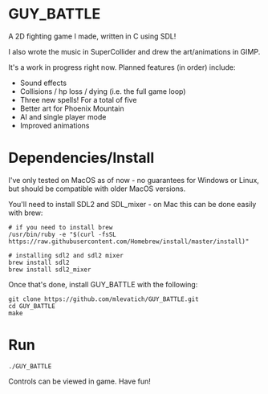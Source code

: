 # GUY_BATTLE

A 2D fighting game I made, written in C using SDL!

I also wrote the music in SuperCollider and drew the art/animations in GIMP.

It's a work in progress right now. Planned features (in order) include:

- Sound effects
- Collisions / hp loss / dying (i.e. the full game loop)
- Three new spells! For a total of five
- Better art for Phoenix Mountain
- AI and single player mode
- Improved animations

# Dependencies/Install

I've only tested on MacOS as of now - no guarantees for Windows or Linux, but should
be compatible with older MacOS versions.

You'll need to install SDL2 and SDL_mixer - on Mac this can be done easily with brew:

~~~~
# if you need to install brew
/usr/bin/ruby -e "$(curl -fsSL https://raw.githubusercontent.com/Homebrew/install/master/install)"

# installing sdl2 and sdl2 mixer
brew install sdl2
brew install sdl2_mixer
~~~~

Once that's done, install GUY_BATTLE with the following:

~~~~
git clone https://github.com/mlevatich/GUY_BATTLE.git
cd GUY_BATTLE
make
~~~~

# Run

~~~~
./GUY_BATTLE
~~~~

Controls can be viewed in game.  Have fun!
